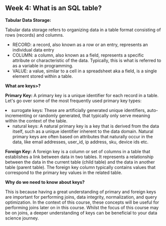 <h2> Week 4: What is an SQL table?</h2>

<b>Tabular Data Storage:</b>
<p>Tabular data storage refers to organizing data in a table format consisting of rows (records) and columns.</p>
<ul>
<li>RECORD: a record, also known as a row or an entry, represents an individual data entry</li>
<li>COLUMN: a column, also known as a field, represents a specific attribute or characteristic of the data. Typically, this is what is referred to as a variable in programming.</li>
<li>VALUE: a value, similar to a cell in a spreadsheet aka a field, is a single element stored within a table.</li>
</ul>

<b> What are keys>? </b>


<b>Primary Key:</b>
A primary key is a unique identifier for each record in a table. Let's go over some of the most frequently used primary key types:
<li>surrogate keys:
  These are artificially generated unique identifiers, auto-incrementing or randomly generated, that typically only serve meaning within the context of the table.
  
- natural keys: A natural primary key is a key that is derived from the data itself, such as a unique identifier inherent to the data domain. 
  Natural primary keys are often based on attributes that naturally occur in the data, like email addresses, user_id, ip address, sku, device ids etc.

<b>Foreign Key:</b>
A foreign key is a column or set of columns in a table that establishes a link between data in two tables.
It represents a relationship between the data in the current table (child table) and the data in another table (parent table).
The foreign key column typically contains values that correspond to the primary key values in the related table.

<b>Why do we need to know about keys?</b>

<p>This is because having a great understanding of primary and foreign keys are important for performing joins,  data integrity, normalization, and query optimization. In the context of this course, these concepts will be  useful for performing joins later on in this course. Whilst the focus of this course may be on joins, a deeper understanding of keys can be beneficial to your data science journey.</p>

